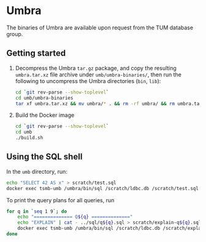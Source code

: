 # Umbra

The binaries of Umbra are available upon request from the TUM database group.

## Getting started

1. Decompress the Umbra `tar.gz` package, and copy the resulting `umbra.tar.xz` file archive under `umb/umbra-binaries/`, then run the following to uncompress the Umbra directories (`bin`, `lib`):

    ```bash
    cd `git rev-parse --show-toplevel`
    cd umb/umbra-binaries
    tar xf umbra.tar.xz && mv umbra/* . && rm -rf umbra/ && rm umbra.tar.xz
    ```

2. Build the Docker image

    ```bash
    cd `git rev-parse --show-toplevel`
    cd umb
    ./build.sh
    ```

## Using the SQL shell

In the `umb` directory, run:

```bash
echo "SELECT 42 AS x" > scratch/test.sql
docker exec tsmb-umb /umbra/bin/sql /scratch/ldbc.db /scratch/test.sql
```

To print the query plans for all queries, run

```bash
for q in `seq 1 9`; do
    echo "============== Q${q} =============="
    echo "EXPLAIN" | cat - ../sql/q${q}.sql > scratch/explain-q${q}.sql
    docker exec tsmb-umb /umbra/bin/sql /scratch/ldbc.db /scratch/explain-q${q}.sql
done
```
